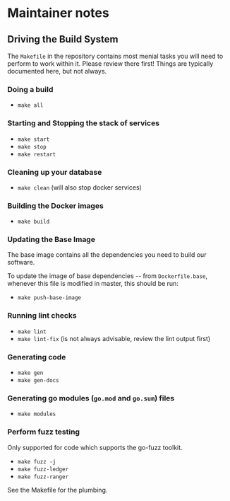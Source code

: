 # Maintainer notes

## Driving the Build System

The `Makefile` in the repository contains most menial tasks you will need to
perform to work within it. Please review there first! Things are typically
documented here, but not always.

### Doing a build

- `make all`

### Starting and Stopping the stack of services

- `make start`
- `make stop`
- `make restart`

### Cleaning up your database

- `make clean` (will also stop docker services)

### Building the Docker images

- `make build`

### Updating the Base Image

The base image contains all the dependencies you need to build our software.

To update the image of base dependencies -- from `Dockerfile.base`, whenever
this file is modified in master, this should be run:

- `make push-base-image`

### Running lint checks

- `make lint`
- `make lint-fix` (is not always advisable, review the lint output first)

### Generating code

- `make gen`
- `make gen-docs`

### Generating go modules (`go.mod` and `go.sum`) files

- `make modules`

### Perform fuzz testing

Only supported for code which supports the go-fuzz toolkit.

- `make fuzz -j`
- `make fuzz-ledger`
- `make fuzz-ranger`

See the Makefile for the plumbing.
